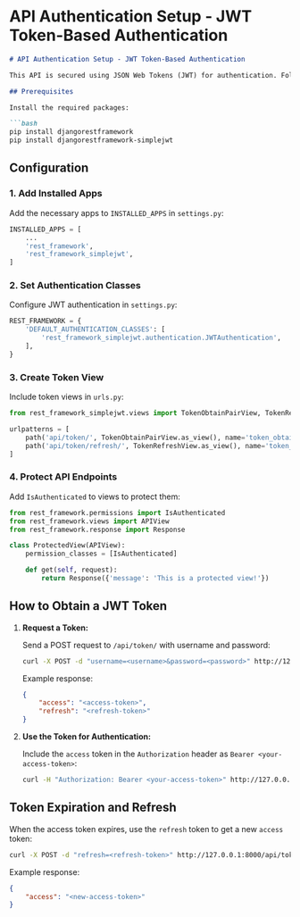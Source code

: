 # API Authentication Setup - JWT Token-Based Authentication

```markdown
# API Authentication Setup - JWT Token-Based Authentication

This API is secured using JSON Web Tokens (JWT) for authentication. Follow the steps below to set up and test JWT-based authentication.

## Prerequisites

Install the required packages:

```bash
pip install djangorestframework
pip install djangorestframework-simplejwt

```

## Configuration

### 1. Add Installed Apps

Add the necessary apps to `INSTALLED_APPS` in `settings.py`:

```python
INSTALLED_APPS = [
    ...
    'rest_framework',
    'rest_framework_simplejwt',
]

```

### 2. Set Authentication Classes

Configure JWT authentication in `settings.py`:

```python
REST_FRAMEWORK = {
    'DEFAULT_AUTHENTICATION_CLASSES': [
        'rest_framework_simplejwt.authentication.JWTAuthentication',
    ],
}

```

### 3. Create Token View

Include token views in `urls.py`:

```python
from rest_framework_simplejwt.views import TokenObtainPairView, TokenRefreshView

urlpatterns = [
    path('api/token/', TokenObtainPairView.as_view(), name='token_obtain_pair'),
    path('api/token/refresh/', TokenRefreshView.as_view(), name='token_refresh'),
]

```

### 4. Protect API Endpoints

Add `IsAuthenticated` to views to protect them:

```python
from rest_framework.permissions import IsAuthenticated
from rest_framework.views import APIView
from rest_framework.response import Response

class ProtectedView(APIView):
    permission_classes = [IsAuthenticated]

    def get(self, request):
        return Response({'message': 'This is a protected view!'})

```

## How to Obtain a JWT Token

1.  **Request a Token:**
    
    Send a POST request to `/api/token/` with username and password:
    
    ```bash
    curl -X POST -d "username=<username>&password=<password>" http://127.0.0.1:8000/api/token/
    
    ```
    
    Example response:
    
    ```json
    {
        "access": "<access-token>",
        "refresh": "<refresh-token>"
    }
    
    ```
    
2.  **Use the Token for Authentication:**
    
    Include the `access` token in the `Authorization` header as `Bearer <your-access-token>`:
    
    ```bash
    curl -H "Authorization: Bearer <your-access-token>" http://127.0.0.1:8000/protected-endpoint/
    
    ```
    

## Token Expiration and Refresh

When the access token expires, use the `refresh` token to get a new `access` token:

```bash
curl -X POST -d "refresh=<refresh-token>" http://127.0.0.1:8000/api/token/refresh/

```

Example response:

```json
{
    "access": "<new-access-token>"
}

```



```